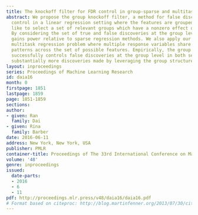 ```yaml
---
title: The knockoff filter for FDR control in group-sparse and multitask regression
abstract: We propose the group knockoff filter, a method for false discovery rate
  control in a linear regression setting where the features are grouped, and we would
  like to select a set of relevant groups which have a nonzero effect on the response.
  By considering the set of true and false discoveries at the group level, this method
  gains power relative to sparse regression methods. We also apply our method to the
  multitask regression problem where multiple response variables share similar sparsity
  patterns across the set of possible features. Empirically, the group knockoff filter
  successfully controls false discoveries at the group level in both settings, with
  substantially more discoveries made by leveraging the group structure.
layout: inproceedings
series: Proceedings of Machine Learning Research
id: daia16
month: 0
firstpage: 1851
lastpage: 1859
page: 1851-1859
sections: 
author:
- given: Ran
  family: Dai
- given: Rina
  family: Barber
date: 2016-06-11
address: New York, New York, USA
publisher: PMLR
container-title: Proceedings of The 33rd International Conference on Machine Learning
volume: '48'
genre: inproceedings
issued:
  date-parts:
  - 2016
  - 6
  - 11
pdf: http://proceedings.mlr.press/v48/daia16/daia16.pdf
# Format based on citeproc: http://blog.martinfenner.org/2013/07/30/citeproc-yaml-for-bibliographies/
---
```


